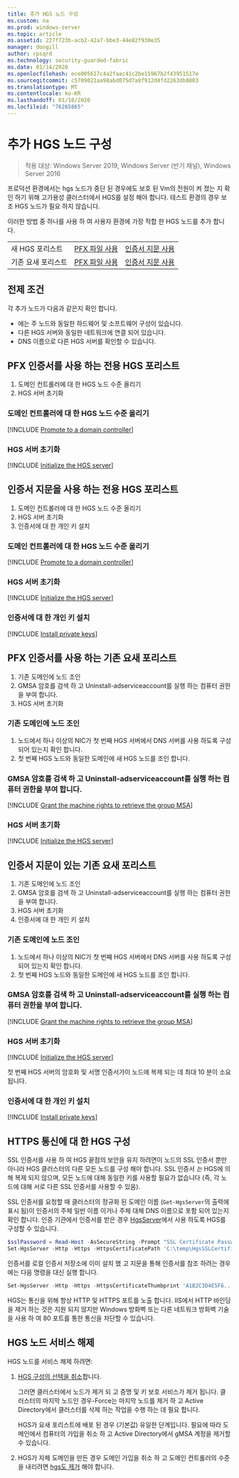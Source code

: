 ```yaml
---
title: 추가 HGS 노드 구성
ms.custom: na
ms.prod: windows-server
ms.topic: article
ms.assetid: 227f723b-acb2-42a7-bbe3-44e82f930e35
manager: dongill
author: rpsqrd
ms.technology: security-guarded-fabric
ms.date: 01/14/2020
ms.openlocfilehash: ece005617c4a2faac41c2be15967b2f43951517e
ms.sourcegitcommit: c5709021aa98abd075d7a8f912d4fd2263db8803
ms.translationtype: MT
ms.contentlocale: ko-KR
ms.lasthandoff: 01/18/2020
ms.locfileid: "76265865"
---
```

# <a name="configure-additional-hgs-nodes"></a>추가 HGS 노드 구성

>적용 대상: Windows Server 2019, Windows Server (반기 채널), Windows Server 2016

프로덕션 환경에서는 hgs 노드가 중단 된 경우에도 보호 된 Vm의 전원이 켜 졌는 지 확인 하기 위해 고가용성 클러스터에서 HGS를 설정 해야 합니다. 테스트 환경의 경우 보조 HGS 노드가 필요 하지 않습니다.

이러한 방법 중 하나를 사용 하 여 사용자 환경에 가장 적합 한 HGS 노드를 추가 합니다.

|                |                         |                              | 
|----------------|-------------------------|------------------------------|
|새 HGS 포리스트  | [PFX 파일 사용](#dedicated-hgs-forest-with-pfx-certificates) | [인증서 지문 사용](#dedicated-hgs-forest-with-certificate-thumbprints) |
|기존 요새 포리스트 |  [PFX 파일 사용](#existing-bastion-forest-with-pfx-certificates) | [인증서 지문 사용](#existing-bastion-forest-with-certificate-thumbprints) |

## <a name="prerequisites"></a>전제 조건

각 추가 노드가 다음과 같은지 확인 합니다. 
- 에는 주 노드와 동일한 하드웨어 및 소프트웨어 구성이 있습니다. 
- 다른 HGS 서버와 동일한 네트워크에 연결 되어 있습니다.
- DNS 이름으로 다른 HGS 서버를 확인할 수 있습니다.

## <a name="dedicated-hgs-forest-with-pfx-certificates"></a>PFX 인증서를 사용 하는 전용 HGS 포리스트

1. 도메인 컨트롤러에 대 한 HGS 노드 수준 올리기
2. HGS 서버 초기화

### <a name="promote-the-hgs-node-to-a-domain-controller"></a>도메인 컨트롤러에 대 한 HGS 노드 수준 올리기

[!INCLUDE [Promote to a domain controller](../../../includes/guarded-fabric-promote-domain-controller.md)] 

### <a name="initialize-the-hgs-server"></a>HGS 서버 초기화

[!INCLUDE [Initialize the HGS server](../../../includes/guarded-fabric-initialize-hgs-on-the-node.md)] 

## <a name="dedicated-hgs-forest-with-certificate-thumbprints"></a>인증서 지문을 사용 하는 전용 HGS 포리스트
 
1. 도메인 컨트롤러에 대 한 HGS 노드 수준 올리기
2. HGS 서버 초기화
3. 인증서에 대 한 개인 키 설치

### <a name="promote-the-hgs-node-to-a-domain-controller"></a>도메인 컨트롤러에 대 한 HGS 노드 수준 올리기

[!INCLUDE [Promote to a domain controller](../../../includes/guarded-fabric-promote-domain-controller.md)] 

### <a name="initialize-the-hgs-server"></a>HGS 서버 초기화

[!INCLUDE [Initialize the HGS server](../../../includes/guarded-fabric-initialize-hgs-on-the-node.md)] 

### <a name="install-the-private-keys-for-the-certificates"></a>인증서에 대 한 개인 키 설치

[!INCLUDE [Install private keys](../../../includes/guarded-fabric-install-private-keys.md)]

## <a name="existing-bastion-forest-with-pfx-certificates"></a>PFX 인증서를 사용 하는 기존 요새 포리스트

1. 기존 도메인에 노드 조인
2. GMSA 암호를 검색 하 고 Uninstall-adserviceaccount를 실행 하는 컴퓨터 권한을 부여 합니다.
3. HGS 서버 초기화

### <a name="join-the-node-to-the-existing-domain"></a>기존 도메인에 노드 조인

1. 노드에서 하나 이상의 NIC가 첫 번째 HGS 서버에서 DNS 서버를 사용 하도록 구성 되어 있는지 확인 합니다.
2. 첫 번째 HGS 노드와 동일한 도메인에 새 HGS 노드를 조인 합니다. 

### <a name="grant-the-machine-rights-to-retrieve-gmsa-password-and-run-install-adserviceaccount"></a>GMSA 암호를 검색 하 고 Uninstall-adserviceaccount를 실행 하는 컴퓨터 권한을 부여 합니다.

[!INCLUDE [Grant the machine rights to retrieve the group MSA](../../../includes/guarded-fabric-grant-machine-rights-to-retrieve-gmsa.md)] 

### <a name="initialize-the-hgs-server"></a>HGS 서버 초기화

[!INCLUDE [Initialize the HGS server](../../../includes/guarded-fabric-initialize-hgs-on-the-node.md)] 

## <a name="existing-bastion-forest-with-certificate-thumbprints"></a>인증서 지문이 있는 기존 요새 포리스트

1. 기존 도메인에 노드 조인
2. GMSA 암호를 검색 하 고 Uninstall-adserviceaccount를 실행 하는 컴퓨터 권한을 부여 합니다.
3. HGS 서버 초기화
4. 인증서에 대 한 개인 키 설치

### <a name="join-the-node-to-the-existing-domain"></a>기존 도메인에 노드 조인

1. 노드에서 하나 이상의 NIC가 첫 번째 HGS 서버에서 DNS 서버를 사용 하도록 구성 되어 있는지 확인 합니다.
2. 첫 번째 HGS 노드와 동일한 도메인에 새 HGS 노드를 조인 합니다. 

### <a name="grant-the-machine-rights-to-retrieve-gmsa-password-and-run-install-adserviceaccount"></a>GMSA 암호를 검색 하 고 Uninstall-adserviceaccount를 실행 하는 컴퓨터 권한을 부여 합니다.

[!INCLUDE [Grant the machine rights to retrieve the group MSA](../../../includes/guarded-fabric-grant-machine-rights-to-retrieve-gmsa.md)] 

### <a name="initialize-the-hgs-server"></a>HGS 서버 초기화

[!INCLUDE [Initialize the HGS server](../../../includes/guarded-fabric-initialize-hgs-on-the-node.md)] 

첫 번째 HGS 서버의 암호화 및 서명 인증서가이 노드에 복제 되는 데 최대 10 분이 소요 됩니다.

### <a name="install-the-private-keys-for-the-certificates"></a>인증서에 대 한 개인 키 설치

[!INCLUDE [Install private keys](../../../includes/guarded-fabric-install-private-keys.md)]

## <a name="configure-hgs-for-https-communications"></a>HTTPS 통신에 대 한 HGS 구성

SSL 인증서를 사용 하 여 HGS 끝점의 보안을 유지 하려면이 노드의 SSL 인증서 뿐만 아니라 HGS 클러스터의 다른 모든 노드를 구성 해야 합니다.
SSL 인증서 *는* HGS에 의해 복제 되지 않으며, 모든 노드에 대해 동일한 키를 사용할 필요가 없습니다 (즉, 각 노드에 대해 서로 다른 SSL 인증서를 사용할 수 있음).

SSL 인증서를 요청할 때 클러스터의 정규화 된 도메인 이름 (`Get-HgsServer`의 출력에 표시 됨)이 인증서의 주체 일반 이름 이거나 주체 대체 DNS 이름으로 포함 되어 있는지 확인 합니다.
인증 기관에서 인증서를 받은 경우 [HgsServer](https://technet.microsoft.com/itpro/powershell/windows/hgsserver/set-hgsserver)에서 사용 하도록 HGS를 구성할 수 있습니다.

```powershell
$sslPassword = Read-Host -AsSecureString -Prompt "SSL Certificate Password"
Set-HgsServer -Http -Https -HttpsCertificatePath 'C:\temp\HgsSSLCertificate.pfx' -HttpsCertificatePassword $sslPassword
```

인증서를 로컬 인증서 저장소에 이미 설치 했 고 지문을 통해 인증서를 참조 하려는 경우에는 다음 명령을 대신 실행 합니다.

```powershell
Set-HgsServer -Http -Https -HttpsCertificateThumbprint 'A1B2C3D4E5F6...'
```

HGS는 통신을 위해 항상 HTTP 및 HTTPS 포트를 노출 합니다.
IIS에서 HTTP 바인딩을 제거 하는 것은 지원 되지 않지만 Windows 방화벽 또는 다른 네트워크 방화벽 기술을 사용 하 여 80 포트를 통한 통신을 차단할 수 있습니다.

## <a name="decommission-an-hgs-node"></a>HGS 노드 서비스 해제

HGS 노드를 서비스 해제 하려면:

1. [HGS 구성의 선택을 취소](guarded-fabric-manage-hgs.md#clearing-the-hgs-configuration)합니다.

   그러면 클러스터에서 노드가 제거 되 고 증명 및 키 보호 서비스가 제거 됩니다. 
   클러스터의 마지막 노드인 경우-Force는 마지막 노드를 제거 하 고 Active Directory에서 클러스터를 삭제 하는 작업을 수행 하는 데 필요 합니다. 

   HGS가 요새 포리스트에 배포 된 경우 (기본값) 유일한 단계입니다. 
   필요에 따라 도메인에서 컴퓨터의 가입을 취소 하 고 Active Directory에서 gMSA 계정을 제거할 수 있습니다.

2. HGS가 자체 도메인을 만든 경우 도메인 가입을 취소 하 고 도메인 컨트롤러의 수준을 내리려면 [hgs도 제거](guarded-fabric-manage-hgs.md#clearing-the-hgs-configuration) 해야 합니다.
